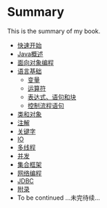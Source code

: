 # Summary

This is the summary of my book.

* [快速开始](docs/getstarted.md)
* [Java概述](docs/overview.md)
* [面向对象编程](docs/oop.md)
* [语言基础](docs/basics.md)
	* [变量](docs/variables.md)
	* [运算符](docs/operators.md)
	* [表达式、语句和块](docs/expressions.md)
	* [控制流程语句](docs/control-flow.md)
* [类和对象](docs/classes-and-objects.md)
* [注解](docs/annotations.md)
* [关键字](docs/keywords.md)
* [IO](docs/io.md)
* [多线程](docs/multithreading.md)
* [并发](docs/concurrency.md)
* [集合框架](docs/collection-framework.md)
* [网络编程](docs/networking.md)
* [JDBC](docs/jdbc.md)
* [附录](docs/appendix.md)
* To be continued ...未完待续...
